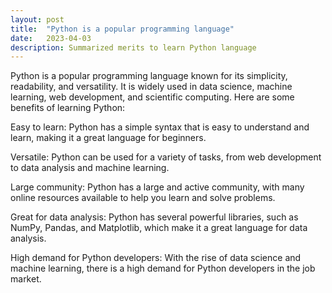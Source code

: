 ```yaml
---
layout: post
title:  "Python is a popular programming language"
date:   2023-04-03
description: Summarized merits to learn Python language
---
```


Python is a popular programming language known for its simplicity, readability, and versatility. It is widely used in data science, machine learning, web development, and scientific computing. Here are some benefits of learning Python:

Easy to learn: Python has a simple syntax that is easy to understand and learn, making it a great language for beginners.

Versatile: Python can be used for a variety of tasks, from web development to data analysis and machine learning.

Large community: Python has a large and active community, with many online resources available to help you learn and solve problems.

Great for data analysis: Python has several powerful libraries, such as NumPy, Pandas, and Matplotlib, which make it a great language for data analysis.

High demand for Python developers: With the rise of data science and machine learning, there is a high demand for Python developers in the job market.